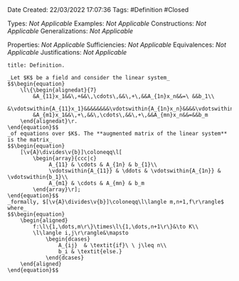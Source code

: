 <br />
<br />

Date Created: 22/03/2022 17:07:36
Tags: #Definition #Closed 

Types: _Not Applicable_
Examples: _Not Applicable_
Constructions: _Not Applicable_
Generalizations: _Not Applicable_

Properties: _Not Applicable_
Sufficiencies: _Not Applicable_
Equivalences: _Not Applicable_
Justifications: _Not Applicable_

``` ad-Definition
title: Definition.

_Let $K$ be a field and consider the linear system_
$$\begin{equation}
    \l\{\begin{alignedat}{7}
        &A_{11}x_1&&\,+&&\,\cdots\,&&\,+\,&&A_{1n}x_n&&=\ &&b_1\\
        &\vdotswithin{A_{11}x_1}&&&&&&&&\vdotswithin{A_{1n}x_n}&&&&\vdotswithin{b_1}\\
        &A_{m1}x_1&&\,+\,&&\,\cdots\,&&\,+\,&&A_{mn}x_n&&=&&b_m
    \end{alignedat}\r.
\end{equation}$$
_of equations over $K$. The **augmented matrix of the linear system** is the matrix_
$$\begin{equation}
    [\v{A}\divides\v{b}]\coloneqq\l[
        \begin{array}{ccc|c}
             A_{11} & \cdots & A_{1n} & b_{1}\\
             \vdotswithin{A_{11}} & \ddots & \vdotswithin{A_{1n}} & \vdotswithin{b_1}\\
             A_{m1} & \cdots & A_{mn} & b_m
        \end{array}\r];
\end{equation}$$
_formally, $[\v{A}\divides\v{b}]\coloneqq\l\langle m,n+1,f\r\rangle$ where_
$$\begin{equation}
    \begin{aligned}
        f:\l\{1,\dots,m\r\}\times\l\{1,\dots,n+1\r\}&\to K\\
        \l\langle i,j\r\rangle&\mapsto
            \begin{dcases}
                A_{ij}  & \textit{if}\ \ j\leq n\\
                b_i & \textit{else.}
            \end{dcases}
    \end{aligned}
\end{equation}$$

```
